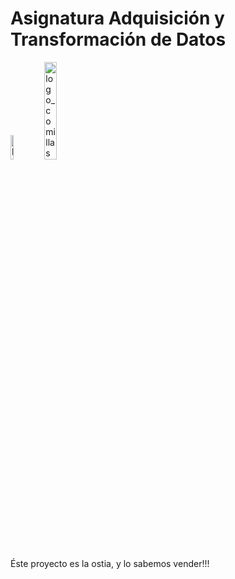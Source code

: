 
<html>
<head>
<title>ETL grográfica</title>
</head>
 
 <h1>
  Asignatura Adquisición y Transformación de Datos
 </h1>

 <img src="tubularsite.github.io/Marcacolorpositiva.png" alt="logo_grupo" style="width: 10%; height: 10%"> 
 <img src="tubularsite.github.io/surfera.png" alt="logo_comillas" style="width: 20%; height: 20%"> 

<body>


<p>Éste proyecto es la ostia, y lo sabemos vender!!!</p>

</body>
</html> 
